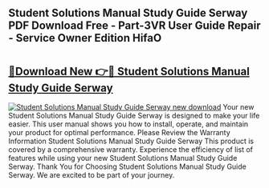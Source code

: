 ## Student Solutions Manual Study Guide Serway PDF Download Free - Part-3VR User Guide Repair - Service Owner Edition HifaO

# <h2><a href="http://bc84245.oget.top/?id=Student+Solutions+Manual+Study+Guide+Serway">🔗Download New 👉🔴 Student Solutions Manual Study Guide Serway</a></h2>

[![Student Solutions Manual Study Guide Serway new download](https://i.imgur.com/5g1atiW.png)](http://bc84245.oget.top/?id=Student+Solutions+Manual+Study+Guide+Serway)
Your new Student Solutions Manual Study Guide Serway is designed to make your life easier. This user manual shows you how to install, operate, and maintain your product for optimal performance. Please Review the Warranty Information Student Solutions Manual Study Guide Serway This product is covered by a comprehensive warranty. Experience the efficiency of list of features while using your new Student Solutions Manual Study Guide Serway. Thank You for Choosing Student Solutions Manual Study Guide Serway. We are excited to be part of your journey.
